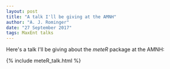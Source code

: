 ```yaml
---
layout: post
title: "A talk I'll be giving at the AMNH"
author: "A. J. Rominger"
date: "27 September 2017"
tags: MaxEnt talks
---
```


Here's a talk I'll be giving about the *meteR* package at the AMNH:

{% include meteR_talk.html %}
